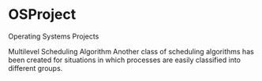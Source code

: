 # OSProject
Operating Systems Projects

Multilevel Scheduling Algorithm
Another class of scheduling algorithms has been created for situations in which processes are easily classified into different groups.
